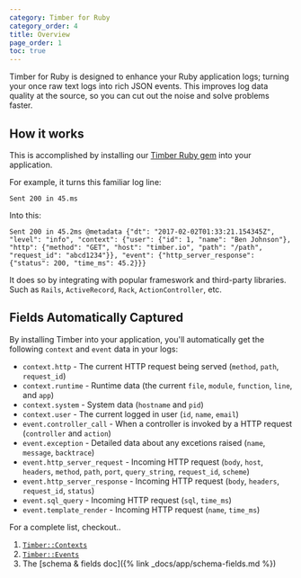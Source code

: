 ```yaml
---
category: Timber for Ruby
category_order: 4
title: Overview
page_order: 1
toc: true
---
```


Timber for Ruby is designed to enhance your Ruby application logs; turning your once
raw text logs into rich JSON events. This improves log data quality at the source, so you can
cut out the noise and solve problems faster.


## How it works

This is accomplished by installing our [Timber Ruby gem](https://rubygems.org/gems/timber) into
your application.

For example, it turns this familiar log line:

```
Sent 200 in 45.ms
```

Into this:

```
Sent 200 in 45.2ms @metadata {"dt": "2017-02-02T01:33:21.154345Z", "level": "info", "context": {"user": {"id": 1, "name": "Ben Johnson"}, "http": {"method": "GET", "host": "timber.io", "path": "/path", "request_id": "abcd1234"}}, "event": {"http_server_response": {"status": 200, "time_ms": 45.2}}}
```

It does so by integrating with popular frameswork and third-party libraries. Such as `Rails`,
`ActiveRecord`, `Rack`, `ActionController`, etc.


## Fields Automatically Captured

By installing Timber into your application, you'll automatically get the following `context`
and `event` data in your logs:

* `context.http` - The current HTTP request being served (`method`, `path`, `request_id`)
* `context.runtime` - Runtime data (the current `file`, `module`, `function`, `line`, and `app`)
* `context.system` - System data (`hostname` and `pid`)
* `context.user` - The current logged in user (`id`, `name`, `email`)
* `event.controller_call` - When a controller is invoked by a HTTP request (`controller` and `action`)
* `event.exception` - Detailed data about any excetions raised (`name`, `message`, `backtrace`)
* `event.http_server_request` - Incoming HTTP request (`body`, `host`, `headers`, `method`, `path`, `port`, `query_string`, `request_id`, `scheme`)
* `event.http_server_response` - Incoming HTTP request (`body`, `headers`, `request_id`, `status`)
* `event.sql_query` - Incoming HTTP request (`sql`, `time_ms`)
* `event.template_render` - Incoming HTTP request (`name`, `time_ms`)

For a complete list, checkout..

1. [`Timber::Contexts`](https://github.com/timberio/timber-ruby/tree/master/lib/timber/contexts)
2. [`Timber::Events`](https://github.com/timberio/timber-ruby/tree/master/lib/timber/events)
3. The [schema & fields doc]({% link _docs/app/schema-fields.md %})